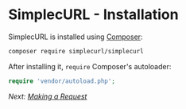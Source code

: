 # SimplecURL - Installation

SimplecURL is installed using [Composer](https://getcomposer.org/):

```sh
composer require simplecurl/simplecurl
```

After installing it, `require` Composer's autoloader:

```php
require 'vendor/autoload.php';
```

*Next: [Making a Request](making-a-request.md)*
